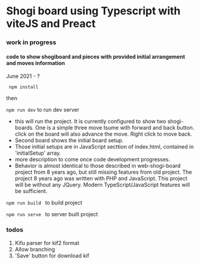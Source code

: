 # Shogi board using Typescript with viteJS and Preact

### work in progress
#### code to show shogiboard and pieces with provided initial arrangement and moves information
June 2021 - ?

<code> npm install </code>

then

<code>npm run dev</code>  to run dev server
 - this will run the project. It is currently configured to show two shogi-boards. One is a simple three move tsume with forward and back button. click on the board will also advance the move. Right click to move back.
- Second board shows the initial board setup. 
- Those initial setups are in JavaScript secttion of index.html,  contained in 'initialSetup' array.
- more description to come once code development progresses.
- Behavior is almost identical to those described in web-shogi-board project from 8 years ago, but still missing features from old project. The project 8 years ago was written with PHP and JavaScript. This project will be without any JQuery. Modern TypeScript/JavaScript features will be sufficient.


<code>npm run build </code> to build project

<code>npm run serve </code> to server built project

### todos
1. Kifu parser for kif2 format
2. Allow branching
3. 'Save' button for download kif


